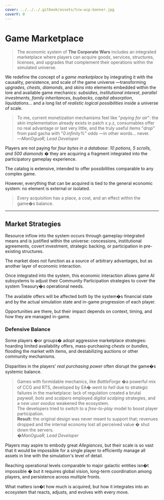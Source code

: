 ```yaml
---
cover: ../../../.gitbook/assets/tcw-wip-banner.jpg
coverY: 0
---
```


# Game Marketplace

> The economic system of **The Corporate Wars** includes an integrated marketplace where players can acquire goods, services, structures, licenses, and upgrades that complement their operations within the simulated universe.

We redefine the concept of a _game marketplace_ by integrating it with the causality, persistence, and scale of the game universe —transforming _upgrades_, _chests_, _diamonds_, and _skins_ into elements embedded within the lore and available game mechanics: _subsidies_, _institutional interest_, _parallel investments_, _family inheritances_, _buybacks_, _capital absorption_, _liquidations..._ and a long list of _realistic logical possibilities_ inside a universe of scale.

> To me, current monetization mechanisms feel like "_paying for air_": the skin implementation already exists in patch x.y.z, consumables offer no real advantage or last very little, and the truly useful items "_drop_" from paid gacha with "_0.infinity%_" odds —in other words... never.\
> —_ManOguaR, Lead Developer_

Players are not paying for _four bytes in a database_: _10 potions, 5 scrolls, and 500 diamonds_ � they are acquiring a fragment integrated into the participatory gameplay experience.

The catalog is extensive, intended to offer possibilities comparable to any complex game.

However, everything that can be acquired is tied to the general economic system: no element is external or isolated.

> Every acquisition has a place, a cost, and an effect within the game�s balance.

***

## Market Strategies

Resource inflow into the system occurs through gameplay-integrated means and is justified within the universe: concessions, institutional agreements, covert investment, strategic backing, or participation in pre-existing structures.

The market does not function as a source of arbitrary advantages, but as another layer of economic interaction.

Once integrated into the system, this economic interaction allows game AI subsystems to adjust their Community Participation strategies to cover the system Treasury�s operational needs.

The available offers will be affected both by the system�s financial state and by the actual simulation state and in-game progression of each player.

Opportunities are there, but their impact depends on context, timing, and how they are managed in-game.

### Defensive Balance

Some players �or groups� adopt aggressive marketplace strategies: hoarding limited availability offers, mass-purchasing _chests_ or _bundles_, flooding the market with items, and destabilizing auctions or other community mechanisms.

Disparities in the players' _real purchasing power_ often disrupt the game�s systemic balance.

> Games with formidable mechanics, like _BattleForge_ �a powerful mix of CCG and RTS, developed by EA� _went to hell_ due to strategic failures in the marketplace: lack of regulation created a brutal _paywall_, _bots_ and _scalpers_ employed _digital scalping_ strategies, and a _new user exodus_ weakened the ecosystem.\
> The developers tried to switch to a _free-to-play_ model to boost player participation.\
> **Result:** the original design was never meant to support that; revenues dropped and the internal economy lost all perceived value � shut down the servers.\
> �_ManOguaR, Lead Developer_

Players may aspire to embody great _Allegiances_, but their scale is so vast that it would be impossible for a single player to efficiently manage all assets in line with the simulation's level of detail.

Reaching operational levels comparable to major galactic entities isn�t impossible � but it requires global vision, long-term coordination among players, and persistence across multiple fronts.

What matters isn�t how much is acquired, but how it integrates into an ecosystem that reacts, adjusts, and evolves with every move.
